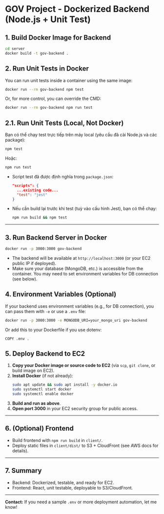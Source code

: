 # GOV Project - Dockerized Backend (Node.js + Unit Test)

## 1. Build Docker Image for Backend

```bash
cd server
docker build -t gov-backend .
```

## 2. Run Unit Tests in Docker

You can run unit tests inside a container using the same image:

```bash
docker run --rm gov-backend npm test
```

Or, for more control, you can override the CMD:

```bash
docker run --rm gov-backend npm run test
```

## 2.1. Run Unit Tests (Local, Not Docker)

Bạn có thể chạy test trực tiếp trên máy local (yêu cầu đã cài Node.js và các package):

```bash
npm test
```

Hoặc:

```bash
npm run test
```

- Script test đã được định nghĩa trong `package.json`:
  ```json
  "scripts": {
    ...existing code...
    "test": "jest"
  }
  ```

- Nếu cần build lại trước khi test (tuỳ vào cấu hình Jest), bạn có thể chạy:
  ```bash
  npm run build && npm test
  ```

---

## 3. Run Backend Server in Docker

```bash
docker run -p 3000:3000 gov-backend
```

- The backend will be available at `http://localhost:3000` (or your EC2 public IP if deployed).
- Make sure your database (MongoDB, etc.) is accessible from the container. You may need to set environment variables for DB connection (see below).

## 4. Environment Variables (Optional)

If your backend uses environment variables (e.g., for DB connection), you can pass them with `-e` or use a `.env` file:

```bash
docker run -p 3000:3000 -e MONGODB_URI=your_mongo_uri gov-backend
```

Or add this to your Dockerfile if you use dotenv:
```
COPY .env .
```

## 5. Deploy Backend to EC2

1. **Copy your Docker image or source code to EC2** (via `scp`, `git clone`, or build image on EC2).
2. **Install Docker** (if not already):
   ```bash
   sudo apt update && sudo apt install -y docker.io
   sudo systemctl start docker
   sudo systemctl enable docker
   ```
3. **Build and run as above**.
4. **Open port 3000** in your EC2 security group for public access.

---

## 6. (Optional) Frontend
- Build frontend with `npm run build` in `client/`.
- Deploy static files in `client/dist/` to S3 + CloudFront (see AWS docs for details).

---

## 7. Summary
- Backend: Dockerized, testable, and ready for EC2.
- Frontend: React, unit testable, deployable to S3/CloudFront.

---

**Contact:** If you need a sample `.env` or more deployment automation, let me know!
